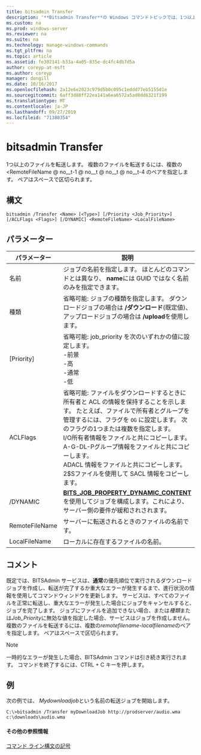 ```yaml
---
title: bitsadmin Transfer
description: '**Bitsadmin Transfer**の Windows コマンドトピックでは、1つ以上のファイルを転送します。'
ms.custom: na
ms.prod: windows-server
ms.reviewer: na
ms.suite: na
ms.technology: manage-windows-commands
ms.tgt_pltfrm: na
ms.topic: article
ms.assetid: fe302141-b33a-4a05-835e-dc4fc4db7d5a
author: coreyp-at-msft
ms.author: coreyp
manager: dongill
ms.date: 10/16/2017
ms.openlocfilehash: 2a12e6e2023c979d5b0c095c1eddd77eb5155d1e
ms.sourcegitcommit: 6aff3d88ff22ea141a6ea6572a5ad8dd6321f199
ms.translationtype: MT
ms.contentlocale: ja-JP
ms.lasthandoff: 09/27/2019
ms.locfileid: "71380354"
---
```

# <a name="bitsadmin-transfer"></a>bitsadmin Transfer

1つ以上のファイルを転送します。 複数のファイルを転送するには、複数の \<RemoteFileName @ no__t-1 @ no__t @ no__t @ no__t-4 のペアを指定します。 ペアはスペースで区切られます。

## <a name="syntax"></a>構文

```
bitsadmin /Transfer <Name> [<Type>] [/Priority <Job_Priority>] [/ACLFlags <Flags>] [/DYNAMIC] <RemoteFileName> <LocalFileName>
```

## <a name="parameters"></a>パラメーター

|パラメーター|説明|
|---------|-----------|
|名前|ジョブの名前を指定します。 ほとんどのコマンドとは異なり、 **name**には GUID ではなく名前のみを指定できます。|
|種類|省略可能: ジョブの種類を指定します。 ダウンロードジョブの場合は **/ダウンロード**(既定値)、アップロードジョブの場合は **/upload**を使用します。|
|[Priority]|省略可能: job_priority を次のいずれかの値に設定します。</br>-前景</br>-高</br>-通常</br>-低|
|ACLFlags|省略可能: ファイルをダウンロードするときに所有者と ACL の情報を保持することを示します。 たとえば、ファイルで所有者とグループを管理するには、フラグを `OG` に設定します。 次のフラグの1つまたは複数を指定します。</br>I/O所有者情報をファイルと共にコピーします。</br>A-G-DL-Pグループ情報をファイルと共にコピーします。</br>ADACL 情報をファイルと共にコピーします。</br>2$Sファイルを使用して SACL 情報をコピーします。|
|\/DYNAMIC|[**BITS_JOB_PROPERTY_DYNAMIC_CONTENT**](/windows/desktop/api/bits5_0/ne-bits5_0-bits_job_property_id)を使用してジョブを構成します。これにより、サーバー側の要件が緩和されされます。|
|RemoteFileName|サーバーに転送されるときのファイルの名前です。|
|LocalFileName|ローカルに存在するファイルの名前。|

## <a name="remarks"></a>コメント

既定では、BITSAdmin サービスは、**通常**の優先順位で実行されるダウンロードジョブを作成し、転送が完了するか重大なエラーが発生するまで、進行状況の情報を使用してコマンドウィンドウを更新します。 サービスは、すべてのファイルを正常に転送し、重大なエラーが発生した場合にジョブをキャンセルすると、ジョブを完了します。 ジョブにファイルを追加できない場合、または*種類*または*Job_Priority*に無効な値を指定した場合、サービスはジョブを作成しません。 複数のファイルを転送するには、複数の*remotefilename*-*localfilename*のペアを指定します。 ペアはスペースで区切られます。

> [!NOTE]
> 一時的なエラーが発生した場合、BITSAdmin コマンドは引き続き実行されます。 コマンドを終了するには、CTRL + C キーを押します。

## <a name="BKMK_examples"></a>例

次の例では、 *Mydownloadjob*という名前の転送ジョブを開始します。
```
C:\>bitsadmin /Transfer myDownloadJob http://prodserver/audio.wma c:\downloads\audio.wma
```

#### <a name="additional-references"></a>その他の参照情報

[コマンド ライン構文の記号](command-line-syntax-key.md)